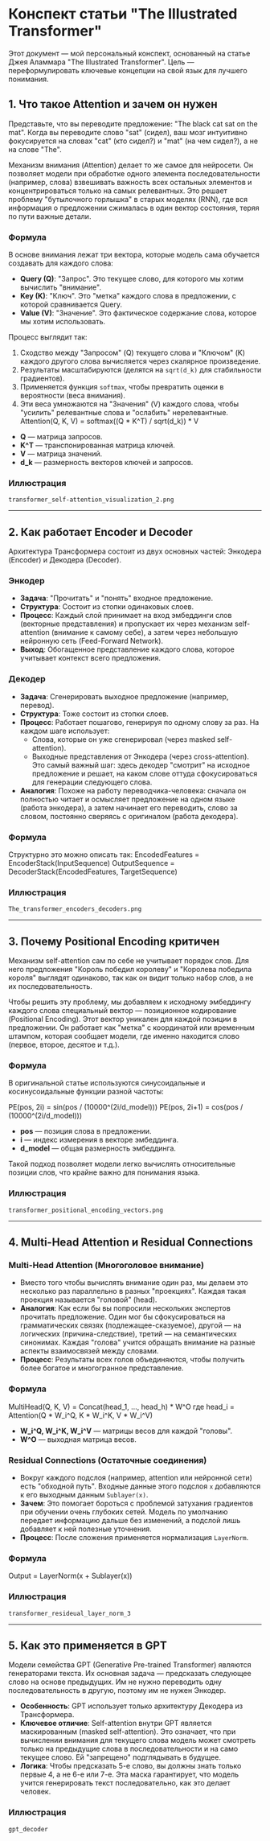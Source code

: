 # Конспект статьи "The Illustrated Transformer"

Этот документ — мой персональный конспект, основанный на статье Джея Аламмара "The Illustrated Transformer". Цель — переформулировать ключевые концепции на свой язык для лучшего понимания.

## 1. Что такое Attention и зачем он нужен

Представьте, что вы переводите предложение: "The black cat sat on the mat". Когда вы переводите слово "sat" (сидел), ваш мозг интуитивно фокусируется на словах "cat" (кто сидел?) и "mat" (на чем сидел?), а не на слове "The".

Механизм внимания (Attention) делает то же самое для нейросети. Он позволяет модели при обработке одного элемента последовательности (например, слова) взвешивать важность всех остальных элементов и концентрироваться только на самых релевантных. Это решает проблему "бутылочного горлышка" в старых моделях (RNN), где вся информация о предложении сжималась в один вектор состояния, теряя по пути важные детали.

### Формула
В основе внимания лежат три вектора, которые модель сама обучается создавать для каждого слова:

- **Query (Q)**: "Запрос". Это текущее слово, для которого мы хотим вычислить "внимание".
- **Key (K)**: "Ключ". Это "метка" каждого слова в предложении, с которой сравнивается Query.
- **Value (V)**: "Значение". Это фактическое содержание слова, которое мы хотим использовать.

Процесс выглядит так:
1. Сходство между "Запросом" (Q) текущего слова и "Ключом" (K) каждого другого слова вычисляется через скалярное произведение.
2. Результаты масштабируются (делятся на `sqrt(d_k)` для стабильности градиентов).
3. Применяется функция `softmax`, чтобы превратить оценки в вероятности (веса внимания).
4. Эти веса умножаются на "Значения" (V) каждого слова, чтобы "усилить" релевантные слова и "ослабить" нерелевантные.
Attention(Q, K, V) = softmax((Q * K^T) / sqrt(d_k)) * V
- **Q** — матрица запросов.
- **K^T** — транспонированная матрица ключей.
- **V** — матрица значений.
- **d_k** — размерность векторов ключей и запросов.

### Иллюстрация
`transformer_self-attention_visualization_2.png`

---
## 2. Как работает Encoder и Decoder

Архитектура Трансформера состоит из двух основных частей: Энкодера (Encoder) и Декодера (Decoder).

### Энкодер
- **Задача**: "Прочитать" и "понять" входное предложение.
- **Структура**: Состоит из стопки одинаковых слоев.
- **Процесс**: Каждый слой принимает на вход эмбеддинги слов (векторные представления) и пропускает их через механизм self-attention (внимание к самому себе), а затем через небольшую нейронную сеть (Feed-Forward Network).
- **Выход**: Обогащенное представление каждого слова, которое учитывает контекст всего предложения.

### Декодер
- **Задача**: Сгенерировать выходное предложение (например, перевод).
- **Структура**: Тоже состоит из стопки слоев.
- **Процесс**: Работает пошагово, генерируя по одному слову за раз. На каждом шаге использует:
  - Слова, которые он уже сгенерировал (через masked self-attention).
  - Выходные представления от Энкодера (через cross-attention). Это самый важный шаг: здесь декодер "смотрит" на исходное предложение и решает, на каком слове оттуда сфокусироваться для генерации следующего слова.
- **Аналогия**: Похоже на работу переводчика-человека: сначала он полностью читает и осмысляет предложение на одном языке (работа энкодера), а затем начинает его переводить, слово за словом, постоянно сверяясь с оригиналом (работа декодера).

### Формула
Структурно это можно описать так:
EncodedFeatures = EncoderStack(InputSequence)
OutputSequence = DecoderStack(EncodedFeatures, TargetSequence)

### Иллюстрация
`The_transformer_encoders_decoders.png`

---

## 3. Почему Positional Encoding критичен

Механизм self-attention сам по себе не учитывает порядок слов. Для него предложения "Король победил королеву" и "Королева победила короля" выглядят одинаково, так как он видит только набор слов, а не их последовательность.

Чтобы решить эту проблему, мы добавляем к исходному эмбеддингу каждого слова специальный вектор — позиционное кодирование (Positional Encoding). Этот вектор уникален для каждой позиции в предложении. Он работает как "метка" с координатой или временным штампом, которая сообщает модели, где именно находится слово (первое, второе, десятое и т.д.).

### Формула
В оригинальной статье используются синусоидальные и косинусоидальные функции разной частоты:

PE(pos, 2i) = sin(pos / (10000^(2i/d_model)))
PE(pos, 2i+1) = cos(pos / (10000^(2i/d_model)))
- **pos** — позиция слова в предложении.
- **i** — индекс измерения в векторе эмбеддинга.
- **d_model** — общая размерность эмбеддинга.

Такой подход позволяет модели легко вычислять относительные позиции слов, что крайне важно для понимания языка.

### Иллюстрация
`transformer_positional_encoding_vectors.png`

---

## 4. Multi-Head Attention и Residual Connections

### Multi-Head Attention (Многоголовое внимание)
- Вместо того чтобы вычислять внимание один раз, мы делаем это несколько раз параллельно в разных "проекциях". Каждая такая проекция называется "головой" (head).
- **Аналогия**: Как если бы вы попросили нескольких экспертов прочитать предложение. Один мог бы сфокусироваться на грамматических связях (подлежащее-сказуемое), другой — на логических (причина-следствие), третий — на семантических синонимах. Каждая "голова" учится обращать внимание на разные аспекты взаимосвязей между словами.
- **Процесс**: Результаты всех голов объединяются, чтобы получить более богатое и многогранное представление.

### Формула
MultiHead(Q, K, V) = Concat(head_1, ..., head_h) * W^O
где head_i = Attention(Q * W_i^Q, K * W_i^K, V * W_i^V)
- **W_i^Q, W_i^K, W_i^V** — матрицы весов для каждой "головы".
- **W^O** — выходная матрица весов.

### Residual Connections (Остаточные соединения)
- Вокруг каждого подслоя (например, attention или нейронной сети) есть "обходной путь". Входные данные этого подслоя `x` добавляются к его выходным данным `Sublayer(x)`.
- **Зачем**: Это помогает бороться с проблемой затухания градиентов при обучении очень глубоких сетей. Модель по умолчанию передает информацию дальше без изменений, а подслой лишь добавляет к ней полезные уточнения.
- **Процесс**: После сложения применяется нормализация `LayerNorm`.

### Формула
Output = LayerNorm(x + Sublayer(x))

### Иллюстрация
`transformer_resideual_layer_norm_3`

---

## 5. Как это применяется в GPT

Модели семейства GPT (Generative Pre-trained Transformer) являются генераторами текста. Их основная задача — предсказать следующее слово на основе предыдущих. Им не нужно переводить одну последовательность в другую, поэтому им не нужен Энкодер.

- **Особенность**: GPT использует только архитектуру Декодера из Трансформера.
- **Ключевое отличие**: Self-attention внутри GPT является маскированным (masked self-attention). Это означает, что при вычислении внимания для текущего слова модель может смотреть только на предыдущие слова в последовательности и на само текущее слово. Ей "запрещено" подглядывать в будущее.
- **Логика**: Чтобы предсказать 5-е слово, вы должны знать только первые 4, а не 6-е или 7-е. Эта маска гарантирует, что модель учится генерировать текст последовательно, как это делает человек.

### Иллюстрация
`gpt_decoder`

